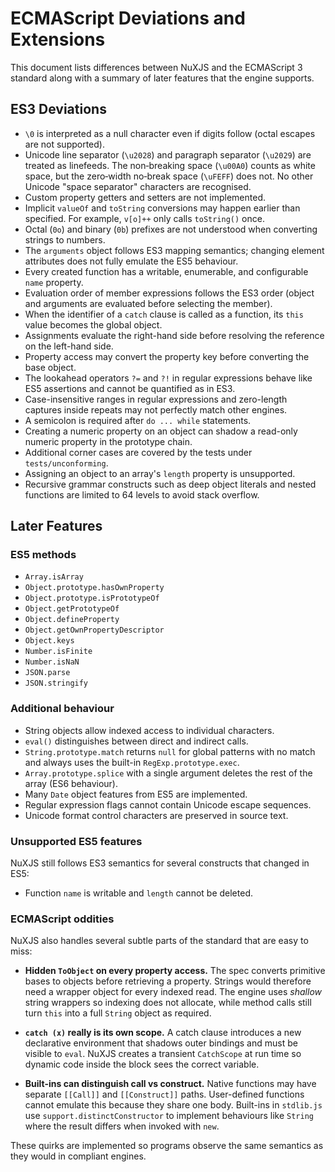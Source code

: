 # ECMAScript Deviations and Extensions

This document lists differences between NuXJS and the ECMAScript 3 standard along with a summary of later features that the engine supports.

## ES3 Deviations

- `\0` is interpreted as a null character even if digits follow (octal escapes are not supported).
- Unicode line separator (`\u2028`) and paragraph separator (`\u2029`) are treated as linefeeds. The non‑breaking space (`\u00A0`) counts as white space, but the zero‑width no‑break space (`\uFEFF`) does not. No other Unicode "space separator" characters are recognised.
- Custom property getters and setters are not implemented.
- Implicit `valueOf` and `toString` conversions may happen earlier than specified. For example, `v[o]++` only calls `toString()` once.
- Octal (`0o`) and binary (`0b`) prefixes are not understood when converting strings to numbers.
- The `arguments` object follows ES3 mapping semantics; changing element attributes does not fully emulate the ES5 behaviour.
- Every created function has a writable, enumerable, and configurable `name` property.
- Evaluation order of member expressions follows the ES3 order (object and arguments are evaluated before selecting the member).
- When the identifier of a `catch` clause is called as a function, its `this` value becomes the global object.
- Assignments evaluate the right-hand side before resolving the reference on the left-hand side.
- Property access may convert the property key before converting the base object.
- The lookahead operators `?=` and `?!` in regular expressions behave like ES5 assertions and cannot be quantified as in ES3.
- Case-insensitive ranges in regular expressions and zero-length captures inside repeats may not perfectly match other engines.
- A semicolon is required after `do ... while` statements.
- Creating a numeric property on an object can shadow a read-only numeric property in the prototype chain.
- Additional corner cases are covered by the tests under `tests/unconforming`.
- Assigning an object to an array's `length` property is unsupported.
- Recursive grammar constructs such as deep object literals and nested functions are limited to 64 levels to avoid stack overflow.

## Later Features

### ES5 methods

- `Array.isArray`
- `Object.prototype.hasOwnProperty`
- `Object.prototype.isPrototypeOf`
- `Object.getPrototypeOf`
- `Object.defineProperty`
- `Object.getOwnPropertyDescriptor`
- `Object.keys`
- `Number.isFinite`
- `Number.isNaN`
- `JSON.parse`
- `JSON.stringify`

### Additional behaviour

- String objects allow indexed access to individual characters.
- `eval()` distinguishes between direct and indirect calls.
- `String.prototype.match` returns `null` for global patterns with no match and always uses the built-in `RegExp.prototype.exec`.
- `Array.prototype.splice` with a single argument deletes the rest of the array (ES6 behaviour).
- Many `Date` object features from ES5 are implemented.
- Regular expression flags cannot contain Unicode escape sequences.
- Unicode format control characters are preserved in source text.

### Unsupported ES5 features

NuXJS still follows ES3 semantics for several constructs that changed in ES5:

- Function `name` is writable and `length` cannot be deleted.

### ECMAScript oddities

NuXJS also handles several subtle parts of the standard that are easy to miss:

- **Hidden `ToObject` on every property access.** The spec converts primitive
  bases to objects before retrieving a property. Strings would therefore need a
  wrapper object for every indexed read. The engine uses _shallow_ string
  wrappers so indexing does not allocate, while method calls still turn `this`
  into a full `String` object as required.

- **`catch (x)` really is its own scope.** A catch clause introduces a new
  declarative environment that shadows outer bindings and must be visible to
  `eval`. NuXJS creates a transient `CatchScope` at run time so dynamic code
  inside the block sees the correct variable.

- **Built-ins can distinguish call vs construct.** Native functions may have
  separate `[[Call]]` and `[[Construct]]` paths. User-defined functions cannot
  emulate this because they share one body. Built-ins in `stdlib.js` use
  `support.distinctConstructor` to implement behaviours like `String` where the
  result differs when invoked with `new`.

These quirks are implemented so programs observe the same semantics as they
would in compliant engines.
